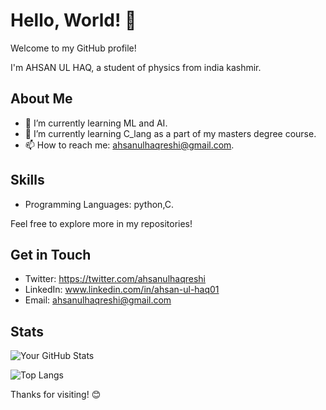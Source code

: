 # Hello, World! 👋

Welcome to my GitHub profile! 

I'm AHSAN UL HAQ, a student of physics from india kashmir. 

## About Me

- 🌱 I’m currently learning ML and AI.
- 💼 I’m currently learning C_lang as a part of my masters degree course.
- 📫 How to reach me: ahsanulhaqreshi@gmail.com.

## Skills

- Programming Languages: python,C.

Feel free to explore more in my repositories!

## Get in Touch

- Twitter: https://twitter.com/ahsanulhaqreshi
- LinkedIn: www.linkedin.com/in/ahsan-ul-haq01
- Email: ahsanulhaqreshi@gmail.com

## Stats

![Your GitHub Stats](https://github-readme-stats.vercel.app/api?username=Ahsan687&show_icons=true&theme=radical)

![Top Langs](https://github-readme-stats.vercel.app/api/top-langs/?username=Ahsan687&layout=compact&theme=radical)

Thanks for visiting! 😊

